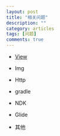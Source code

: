 ```yaml
---
layout: post
title: "相关问题"
description: ""
category: articles
tags: [问题]
comments: true
---
```


- [View](/_posts/View相关问题.md)
  
- Img
  
- Http
  
- gradle
  
- NDK

- Glide

- 其他

